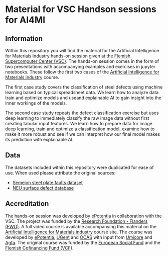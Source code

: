 # Material for VSC Handson sessions for AI4MI

## Information

Within this repository you will find the material for the Artificial Intelligence for Materials Industry hands-on session given at the [Flemish Supercomputer Center (VSC)](https://www.vscentrum.be). The hands-on session comes in the form of two presentations with accompanying examples and exercises in jupyter notebooks. These follow the first two cases of the [Artificial Intelligence for Materials industry](https://ai4mi.epotentia.com) course.

The first case study covers the classification of steel defects using machine learning based on typical spreadsheet data. We learn how to analyze data train and optimize models and useand explainable AI to gain insight into the inner workings of the models.

The second case study repeats the defect classification exercise but uses deep learning to immediately classify the raw image data without first creating tabular input features. We learn how to prepare data for image deep learning, train and optimize a classification model, examine how to make it more robust and see if we can interpret how our final model makes its prediction with explainable AI.

## Data

The datasets included within this repository were duplicated for ease of use. When used please attribute the original sources:

- [Semeion steel plate faults dataset](https://archive.ics.uci.edu/ml/datasets/Steel+Plates+Faults)
- [NEU surface defect database](http://faculty.neu.edu.cn/songkechen/zh_CN/zhym/263269/list/index.htm)

## Accreditation

The hands-on session was developed by [ePotentia](https://www.epotentia.com) in collaboration with the VSC. The project was funded by the [Research Foundation - Flanders (FWO)](https://www.fwo.be/). A full video course is available accompanying this material on the [Artificial Intelligence for Materials industry](https://ai4mi.epotentia.com) course site. The course was developed by [ePotentia](https://www.epotentia.com), [UGent](https://www.ugent.be) and [OCAS](https://www.ocas.be) with input from [Umicore](https://www.umicore.be) and [Agfa](https://www.agfa.be). The original course was funded by the [European Social Fund](https://esf-vlaanderen.be) and the [Flemish Cofinancing Fund (VCF)](https://www.vlaio.be/).
